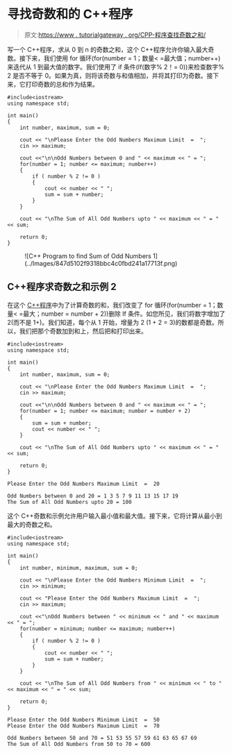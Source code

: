 # 寻找奇数和的 C++程序

> 原文:[https://www . tutorialgateway . org/CPP-程序查找奇数之和/](https://www.tutorialgateway.org/cpp-program-to-find-sum-of-odd-numbers/)

写一个 C++程序，求从 0 到 n 的奇数之和，这个 C++程序允许你输入最大奇数。接下来，我们使用 for 循环(for(number = 1；数量< =最大值；number++)来迭代从 1 到最大值的数字。我们使用了 if 条件(If(数字% 2！= 0))来检查数字% 2 是否不等于 0。如果为真，则将该奇数与和值相加，并将其打印为奇数。接下来，它打印奇数的总和作为结果。

```
#include<iostream>
using namespace std;

int main()
{
	int number, maximum, sum = 0;

	cout << "\nPlease Enter the Odd Numbers Maximum Limit  =  ";
	cin >> maximum;	

	cout <<"\n\nOdd Numbers between 0 and " << maximum << " = ";
	for(number = 1; number <= maximum; number++)
	{
  		if ( number % 2 != 0 ) 
		{
  			cout << number << " ";
			sum = sum + number;
		}
	}

	cout << "\nThe Sum of All Odd Numbers upto " << maximum << " = " << sum;

 	return 0;
}
```

<figure class="wp-block-image size-large">![C++ Program to find Sum of Odd Numbers 1](../Images/847d5102f9318bbc4c0fbd241a17713f.png)</figure>

## C++程序求奇数之和示例 2

在这个 [C++程序](https://www.tutorialgateway.org/cpp-programs/)中为了计算奇数的和，我们改变了 for 循环(for(number = 1；数量< =最大；number = number + 2))删除 If 条件。如您所见，我们将数字增加了 2(而不是 1+)。我们知道，每个从 1 开始，增量为 2 (1 + 2 = 3)的数都是奇数。所以，我们把那个奇数加到和上，然后把和打印出来。

```
#include<iostream>
using namespace std;

int main()
{
	int number, maximum, sum = 0;

	cout << "\nPlease Enter the Odd Numbers Maximum Limit  =  ";
	cin >> maximum;	

	cout <<"\n\nOdd Numbers between 0 and " << maximum << " = ";
	for(number = 1; number <= maximum; number = number + 2)
	{
		sum = sum + number;
		cout << number << " ";
	}

	cout << "\nThe Sum of All Odd Numbers upto " << maximum << " = " << sum;

 	return 0;
}
```

```
Please Enter the Odd Numbers Maximum Limit  =  20

Odd Numbers between 0 and 20 = 1 3 5 7 9 11 13 15 17 19 
The Sum of All Odd Numbers upto 20 = 100
```

这个 C++奇数和示例允许用户输入最小值和最大值。接下来，它将计算从最小到最大的奇数之和。

```
#include<iostream>
using namespace std;

int main()
{
	int number, minimum, maximum, sum = 0;

	cout << "\nPlease Enter the Odd Numbers Minimum Limit  =  ";
	cin >> minimum;	

	cout << "Please Enter the Odd Numbers Maximum Limit  =  ";
	cin >> maximum;	

	cout <<"\nOdd Numbers between " << minimum << " and " << maximum << " = ";
	for(number = minimum; number <= maximum; number++)
	{
  		if ( number % 2 != 0 ) 
		{
  			cout << number << " ";
			sum = sum + number;
		}
	}

	cout << "\nThe Sum of All Odd Numbers from " << minimum << " to " << maximum << " = " << sum;

 	return 0;
}
```

```
Please Enter the Odd Numbers Minimum Limit  =  50
Please Enter the Odd Numbers Maximum Limit  =  70

Odd Numbers between 50 and 70 = 51 53 55 57 59 61 63 65 67 69 
The Sum of All Odd Numbers from 50 to 70 = 600
```